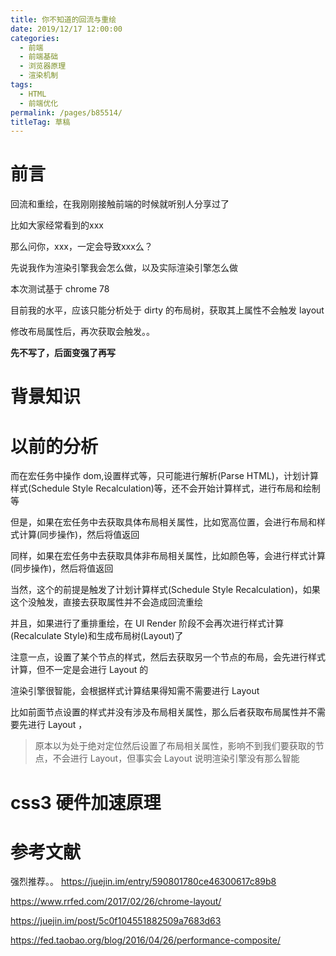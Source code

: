 ```yaml
---
title: 你不知道的回流与重绘
date: 2019/12/17 12:00:00
categories: 
  - 前端
  - 前端基础
  - 浏览器原理
  - 渲染机制
tags: 
  - HTML
  - 前端优化
permalink: /pages/b85514/
titleTag: 草稿
---
```


# 前言

回流和重绘，在我刚刚接触前端的时候就听别人分享过了

比如大家经常看到的xxx

那么问你，xxx，一定会导致xxx么？

先说我作为渲染引擎我会怎么做，以及实际渲染引擎怎么做

本次测试基于 chrome 78

目前我的水平，应该只能分析处于 dirty 的布局树，获取其上属性不会触发 layout 

修改布局属性后，再次获取会触发。。

**先不写了，后面变强了再写**

# 背景知识

# 以前的分析

而在宏任务中操作 dom,设置样式等，只可能进行解析(Parse HTML)，计划计算样式(Schedule Style Recalculation)等，还不会开始计算样式，进行布局和绘制等

但是，如果在宏任务中去获取具体布局相关属性，比如宽高位置，会进行布局和样式计算(同步操作)，然后将值返回

同样，如果在宏任务中去获取具体非布局相关属性，比如颜色等，会进行样式计算(同步操作)，然后将值返回

当然，这个的前提是触发了计划计算样式(Schedule Style Recalculation)，如果这个没触发，直接去获取属性并不会造成回流重绘

并且，如果进行了重排重绘，在 UI Render 阶段不会再次进行样式计算(Recalculate Style)和生成布局树(Layout)了

注意一点，设置了某个节点的样式，然后去获取另一个节点的布局，会先进行样式计算，但不一定是会进行 Layout 的

渲染引擎很智能，会根据样式计算结果得知需不需要进行 Layout

比如前面节点设置的样式并没有涉及布局相关属性，那么后者获取布局属性并不需要先进行 Layout ，
> 原本以为处于绝对定位然后设置了布局相关属性，影响不到我们要获取的节点，不会进行 Layout，但事实会 Layout 说明渲染引擎没有那么智能

# css3 硬件加速原理

# 参考文献

强烈推荐。。 https://juejin.im/entry/590801780ce46300617c89b8

https://www.rrfed.com/2017/02/26/chrome-layout/

https://juejin.im/post/5c0f104551882509a7683d63

https://fed.taobao.org/blog/2016/04/26/performance-composite/